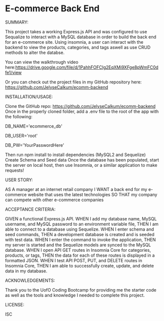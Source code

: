 # E-commerce Back End

SUMMARY:

This project takes a working Express.js API and was configured to use Sequalize to interact with a MySQL database in order to build the back end for an e-commerce site. Using insomnia, a user can interact with the backend to view the products, categories, and tags aswell as use CRUD methods to alter the databse.

You can view the walkthrough video here:https://drive.google.com/file/d/1PahhFOFCIg2EqXMi9XFge8pWmFC0dfe1/view

Or you can check out the project files in my GitHub repository here: https://github.com/JelyseCalkum/ecomm-backend
 
 

INSTALLATION/USAGE:

Clone the GitHub repo: https://github.com/JelyseCalkum/ecomm-backend
Once in the properly cloned folder, add a .env file to the root of the app with the following:


DB_NAME='ecommerce_db'

DB_USER='root'

DB_PW='YourPasswordHere'

Then run npm install to install dependencies (MySQL2 and Sequelize)
Create Schema and Seed data
Once the database has been populated, start the server on local host, then use Insomnia, or a similar application to make requests!



USER STORY:

AS A manager at an internet retail company
I WANT a back end for my e-commerce website that uses the latest technologies
SO THAT my company can compete with other e-commerce companies


ACCEPTANCE CRITERIA:

GIVEN a functional Express.js API.
WHEN I add my database name, MySQL username, and MySQL password to an environment variable file, THEN I am able to connect to a database using Sequelize.
WHEN I enter schema and seed commands, THEN a development database is created and is seeded with test data.
WHEN I enter the command to invoke the application, THEN my server is started and the Sequelize models are synced to the MySQL database.
WHEN I open API GET routes in Insomnia Core for categories, products, or tags, THEN the data for each of these routes is displayed in a formatted JSON.
WHEN I test API POST, PUT, and DELETE routes in Insomnia Core, THEN I am able to successfully create, update, and delete data in my database.



ACKNOWLEDGEMENTS:

Thank you to the UofO Coding Bootcamp for providing me the starter code as well as the tools and knowledge I needed to complete this project.



LICENSE:

ISC
